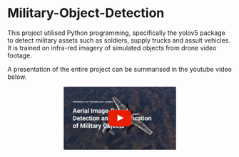 # Military-Object-Detection
This project utilised Python programming, specifically the yolov5 package to detect military assets such as soldiers, supply trucks and assult vehicles. It is trained on infra-red imagery of simulated objects from drone video footage. 

A presentation of the entire project can be summarised in the youtube video below. 

<p align="center">
  <a href="https://www.youtube.com/watch?v=hLSiAEOvlas&t=1s&ab_channel=RizwanYe">
    <img src="https://github.com/Rizwanye/Military-Object-Detection/raw/main/youtube_thumbnail.jpg" width="50%" alt="Alt Text">
  </a>
</p>

